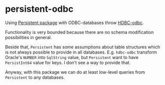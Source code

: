 persistent-odbc
===============
Using [Persistent package](http://hackage.haskell.org/package/persistent) with ODBC-databases 
throw [HDBC-odbc](http://hackage.haskell.org/package/hdbc-odbc).

Functionality is very bounded because there are no schema modification possibilities in general. 

Beside that, `Persistent` has some assumptions about table structures which is not always possible to provide in all databases.
E.g. `hdbc-odbc` transform Oracle's `NUMBER` into `SqlString` value, 
but `Persistent` want to have `PersistInt64` value for keys. I don't see a way to provide that.

Anyway, with this package we can do at least low-level queries from `Persistent` to any databases.

